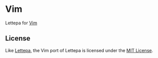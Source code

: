 # Vim

Lettepa for [Vim]

[Vim]: https://github.com/vim/vim

## License

Like [Lettepa], the Vim port of Lettepa is licensed under the [MIT License].

[Lettepa]: https://github.com/lettepa/lettepa
[MIT License]: LICENSE
